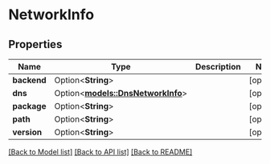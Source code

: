 # NetworkInfo

## Properties

Name | Type | Description | Notes
------------ | ------------- | ------------- | -------------
**backend** | Option<**String**> |  | [optional]
**dns** | Option<[**models::DnsNetworkInfo**](DNSNetworkInfo.md)> |  | [optional]
**package** | Option<**String**> |  | [optional]
**path** | Option<**String**> |  | [optional]
**version** | Option<**String**> |  | [optional]

[[Back to Model list]](../README.md#documentation-for-models) [[Back to API list]](../README.md#documentation-for-api-endpoints) [[Back to README]](../README.md)


